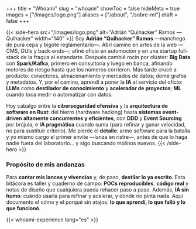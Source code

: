+++
title = "Whoami"
slug = "whoami"
showToc = false
hideMeta = true
images = ["/images/logo.png"]
aliases = ["/about", "/sobre-mi"]
draft = false
+++

{{< side-hero src="/images/logo.png" alt="Adrián “Quihacker” Ramos — Quihacker" width="140" >}}
Soy **Adrián “Quihacker” Ramos** —manchego de pura cepa y bigote reglamentario—. Abrí camino en artes de la web —CMS, GUIs y back-ends—; afiné oficio en automoción y en una startup full-stack de la fragua al estandarte. Después cambié rocín por clúster: **Big Data** con **Spark/Kafka**, primero en consultoría y luego en banca, afinando motores de riesgo hasta que los números corrieron. Más tarde crucé a producto: conectores, almacenamiento y mercados de datos; domé grafos y metadatos. Y, por el camino, aprendí a poner la **IA** al servicio del oficio: **LLMs** como **destilador de conocimiento** y **acelerador de proyectos**; **ML** cuando toca medir o automatizar con datos.

Hoy cabalgo entre la **ciberseguridad ofensiva** y la **arquitectura de software en Rust**: del hierro (hardware hacking) hasta **sistemas event-driven altamente concurrentes y eficientes**, con **DDD** y **Event Sourcing** por brújula, e **IA pragmática** cuando suma (para refinar y ganar velocidad, no para sustituir criterio). Me pierde el **detalle**: armo software para la batalla y yo mismo cargo el primer envite —lanza en ristre—, antes de que lo haga nadie fuera del laboratorio… y sigo buscando molinos nuevos.
{{< /side-hero >}}
### Propósito de mis andanzas

Para **contar mis lances y vivencias** y, de paso, **destilar lo ya escrito**. Esta bitácora es taller y cuaderno de campo: **POCs reproducibles**, **código real** y notas de diseño que cualquiera pueda rehacer paso a paso. Además, **IA sin humo**: cuándo usarla para refinar y acelerar, y dónde no pinta nada. Aquí documento el cómo y el porqué sin atajos: **lo que aprendí, lo que falló y lo que funcionó**.

{{< whoami-experience lang="es" >}}
